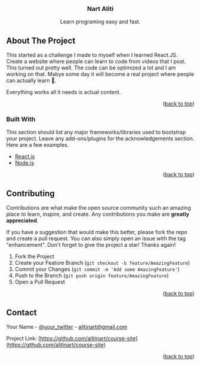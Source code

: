<div id="top"></div>


<!-- PROJECT LOGO -->
<br />
<div align="center">

  <h3 align="center">Nart Aliti</h3>

  <p align="center">
    Learn programing easy and fast.
  </p>
</div>




<!-- ABOUT THE PROJECT -->
## About The Project

This started as a challenge I made to myself when I learned React.JS.
Create a website where people can learn to code from videos that I post. This turned out
pretty well.
The code can be optimized a lot and I am working on that.
Mabye some day it will become a real project where people can actually learn 👀.

Everything works all it needs is actual content.

<p align="right">(<a href="#top">back to top</a>)</p>



### Built With

This section should list any major frameworks/libraries used to bootstrap your project. Leave any add-ons/plugins for the acknowledgements section. Here are a few examples.

* [React.js](https://reactjs.org/)
* [Node.js](https://nodejs.dev/)


<p align="right">(<a href="#top">back to top</a>)</p>

<!-- CONTRIBUTING -->
## Contributing

Contributions are what make the open source community such an amazing place to learn, inspire, and create. Any contributions you make are **greatly appreciated**.

If you have a suggestion that would make this better, please fork the repo and create a pull request. You can also simply open an issue with the tag "enhancement".
Don't forget to give the project a star! Thanks again!

1. Fork the Project
2. Create your Feature Branch (`git checkout -b feature/AmazingFeature`)
3. Commit your Changes (`git commit -m 'Add some AmazingFeature'`)
4. Push to the Branch (`git push origin feature/AmazingFeature`)
5. Open a Pull Request

<p align="right">(<a href="#top">back to top</a>)</p>




<!-- CONTACT -->
## Contact

Your Name - [@your_twitter](https://twitter.com/alitinart) - alitinart@gmail.com

Project Link: [https://github.com/alitinart/course-site](https://github.com/alitinart/course-site)

<p align="right">(<a href="#top">back to top</a>)</p>

